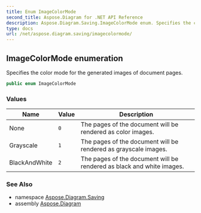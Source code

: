 ```yaml
---
title: Enum ImageColorMode
second_title: Aspose.Diagram for .NET API Reference
description: Aspose.Diagram.Saving.ImageColorMode enum. Specifies the color mode for the generated images of document pages
type: docs
url: /net/aspose.diagram.saving/imagecolormode/
---
```

## ImageColorMode enumeration

Specifies the color mode for the generated images of document pages.

```csharp
public enum ImageColorMode
```

### Values

| Name | Value | Description |
| --- | --- | --- |
| None | `0` | The pages of the document will be rendered as color images. |
| Grayscale | `1` | The pages of the document will be rendered as grayscale images. |
| BlackAndWhite | `2` | The pages of the document will be rendered as black and white images. |

### See Also

* namespace [Aspose.Diagram.Saving](../../aspose.diagram.saving/)
* assembly [Aspose.Diagram](../../)


